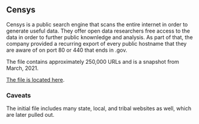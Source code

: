 ## Censys

Censys is a public search engine that scans the entire internet in order to generate useful data.  They offer open data researchers free access to the data in order to further public knownledge and analysis.  As part of that, the company provided a recurring export of every public hostname that they are aware of on port 80 or 440 that ends in .gov.   

The file contains approximately 250,000 URLs and is a snapshot from March, 2021.  

[The file is located here](https://github.com/GSA/federal-website-index/blob/main/data/dataset/censys-names-03-2021.csv).  

### Caveats

The initial file includes many state, local, and tribal websites as well, which are later pulled out.  
